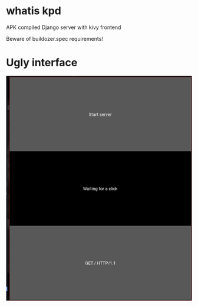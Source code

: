 # whatis kpd

APK compiled Django server with kivy frontend

Beware of buildozer.spec requirements!


# Ugly interface

![](.github/img.png)
